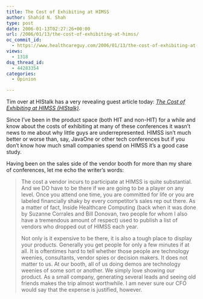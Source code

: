 ```yaml
---
title: The Cost of Exhibiting at HIMSS
author: Shahid N. Shah
type: post
date: 2006-01-13T02:27:26+00:00
url: /2006/01/13/the-cost-of-exhibiting-at-himss/
oc_commit_id:
  - https://www.healthcareguy.com/2006/01/13/the-cost-of-exhibiting-at-himss/1478768989
views:
  - 1318
dsq_thread_id:
  - 44283354
categories:
  - Opinion

---
```

Tim over at HIStalk has a very revealing guest article today: _[The Cost of Exhibiting at HIMSS (HIStalk)][1]_.

Since I&#8217;ve been in the product space (both HIT and non-HIT) for a while and know about the costs of exhibiting at many of these conferences it wasn&#8217;t news to me about why little guys are underrepresented. HIMSS isn&#8217;t much better or worse than, say, JavaOne or other tech conferences but if you don&#8217;t know how much small companies spend on HIMSS it&#8217;s a good case study.

Having been on the sales side of the vendor booth for more than my share of conferences, let me echo the writer&#8217;s words:

> The cost a vendor incurs to participate at HIMSS is quite substantial. And we DO have to be there if we are going to be a player on any level. Once you attend one time, you are committed for life or you are labeled financially shaky by every competitor’s sales rep out there. As a matter of fact, Inside Healthcare Computing (back when it was done by Suzanne Corrales and Bill Donovan, two people for whom I also have a tremendous amount of respect) used to publish a list of vendors who dropped out of HIMSS each year.
> 
> Not only is it expensive to be there, it is also a tough place to display your products. Generally you get people for only a few minutes if at all. It is oftentimes hard to tell whether those people are technology weenies, consultants, vendor spies or decision makers. It does not matter to us. At our booth, all of us doing demos are technology weenies of some sort or another. We simply love showing our product. As a small company, generating several leads and seeing old friends makes the trip almost worthwhile. I am never sure our CFO would say that the expense is justified, however.

 [1]: http://histalk.blog-city.com/guest_article_the_cost_of_exhibiting_at_himss.htm